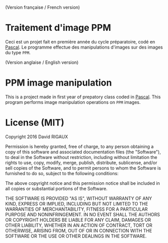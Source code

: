 (Version française / French version)

# Traitement d'image PPM
Ceci est un projet fait en première année du cycle préparatoire, codé en [Pascal](https://www.freepascal.org/). Le programme effectue des manipulations d'images sur des images du type `PPM`.

(Version anglaise / English version)

# PPM image manipulation
This is a project made in first year of prepatory class coded in [Pascal](https://www.freepascal.org/). This program performs image manipulation operations on `PPM` images.

# License (MIT)
Copyright 2016 David RIGAUX

Permission is hereby granted, free of charge, to any person obtaining a copy of this software and associated documentation files (the "Software"), to deal in the Software without restriction, including without limitation the rights to use, copy, modify, merge, publish, distribute, sublicense, and/or sell copies of the Software, and to permit persons to whom the Software is furnished to do so, subject to the following conditions:

The above copyright notice and this permission notice shall be included in all copies or substantial portions of the Software.

THE SOFTWARE IS PROVIDED "AS IS", WITHOUT WARRANTY OF ANY KIND, EXPRESS OR IMPLIED, INCLUDING BUT NOT LIMITED TO THE WARRANTIES OF MERCHANTABILITY, FITNESS FOR A PARTICULAR PURPOSE AND NONINFRINGEMENT. IN NO EVENT SHALL THE AUTHORS OR COPYRIGHT HOLDERS BE LIABLE FOR ANY CLAIM, DAMAGES OR OTHER LIABILITY, WHETHER IN AN ACTION OF CONTRACT, TORT OR OTHERWISE, ARISING FROM, OUT OF OR IN CONNECTION WITH THE SOFTWARE OR THE USE OR OTHER DEALINGS IN THE SOFTWARE.
